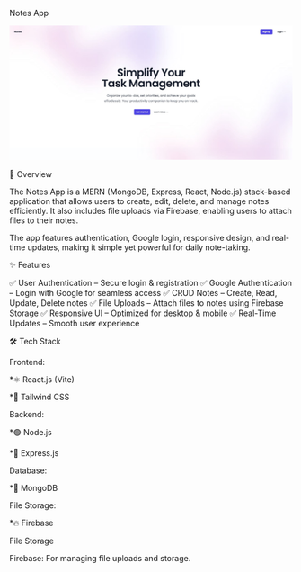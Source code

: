 Notes App

![App Screenshot](assets/front-page.JPG)

📌 Overview

The Notes App is a MERN (MongoDB, Express, React, Node.js) stack-based application that allows users to create, edit, delete, and manage notes efficiently.
It also includes file uploads via Firebase, enabling users to attach files to their notes.

The app features authentication, Google login, responsive design, and real-time updates, making it simple yet powerful for daily note-taking.

✨ Features

✅ User Authentication – Secure login & registration
✅ Google Authentication – Login with Google for seamless access
✅ CRUD Notes – Create, Read, Update, Delete notes
✅ File Uploads – Attach files to notes using Firebase Storage
✅ Responsive UI – Optimized for desktop & mobile
✅ Real-Time Updates – Smooth user experience

🛠 Tech Stack

Frontend:

  *⚛️ React.js (Vite)
  
  *🎨 Tailwind CSS
  

Backend:

  *🟢 Node.js
  
  *🚏 Express.js
  

Database:

  *🍃 MongoDB
  

File Storage:

  *🔥 Firebase


File Storage

Firebase: For managing file uploads and storage.
